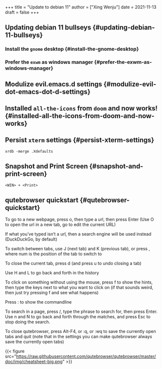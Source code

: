 +++
title = "Update to debian 11"
author = ["Xing Wenju"]
date = 2021-11-13
draft = false
+++

## Updating debian 11 bullseys {#updating-debian-11-bullseys}


### Install the `gnome` desktop {#install-the-gnome-desktop}


### Prefer the `exwm` as windows manager {#prefer-the-exwm-as-windows-manager}


## Modulize evil.emacs.d settings {#modulize-evil-dot-emacs-dot-d-settings}


## Installed `all-the-icons` from `doom` and now works! {#installed-all-the-icons-from-doom-and-now-works}


## Persist `xterm` settings {#persist-xterm-settings}

```shell
xrdb -merge .Xdefaults
```


## Snapshot and Print Screen {#snapshot-and-print-screen}

```shell
<WIN> + <Print>
```


## qutebrowser quickstart {#qutebrowser-quickstart}

To go to a new webpage, press o, then type a url, then press Enter (Use O to open the url in a new tab, go to edit the current URL)

If what you’ve typed isn’t a url, then a search engine will be used instead (DuckDuckGo, by default)

To switch between tabs, use J (next tab) and K (previous tab), or press <Alt-num>, where num is the position of the tab to switch to

To close the current tab, press d (and press u to undo closing a tab)

Use H and L to go back and forth in the history

To click on something without using the mouse, press f to show the hints, then type the keys next to what you want to click on (if that sounds weird, then just try pressing f and see what happens)

Press : to show the commandline

To search in a page, press /, type the phrase to search for, then press Enter. Use n and N to go back and forth through the matches, and press Esc to stop doing the search.

To close qutebrowser, press Alt-F4, or :q, or :wq to save the currently open tabs and quit (note that in the settings you can make qutebrowser always save the currently open tabs)

{{< figure src="https://raw.githubusercontent.com/qutebrowser/qutebrowser/master/doc/img/cheatsheet-big.png" >}}
